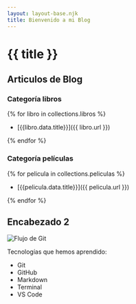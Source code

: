 ```yaml
---
layout: layout-base.njk
title: Bienvenido a mi Blog
---
```


# {{ title }}

## Articulos de Blog

### Categoría libros

{% for libro in collections.libros %}

- [{{libro.data.title}}]({{ libro.url }})

{% endfor %}

### Categoría películas

{% for pelicula in collections.peliculas %}

- [{{pelicula.data.title}}]({{ pelicula.url }})

{% endfor %}

## Encabezado 2

![Flujo de Git](https://jonmircha.com/img/blog/git-flow.png)

Tecnologías que hemos aprendido:

- Git
- GitHub
- Markdown
- Terminal
- VS Code
